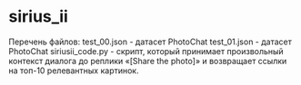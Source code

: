 # sirius_ii
Перечень файлов:
test_00.json - датасет PhotoChat
test_01.json - датасет PhotoChat
siriusii_code.py - скрипт, который принимает произвольный контекст диалога до реплики «[Share the photo]» и возвращает ссылки на топ-10 релевантных картинок.

